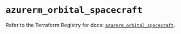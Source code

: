 # `azurerm_orbital_spacecraft`

Refer to the Terraform Registry for docs: [`azurerm_orbital_spacecraft`](https://registry.terraform.io/providers/hashicorp/azurerm/4.28.0/docs/resources/orbital_spacecraft).
